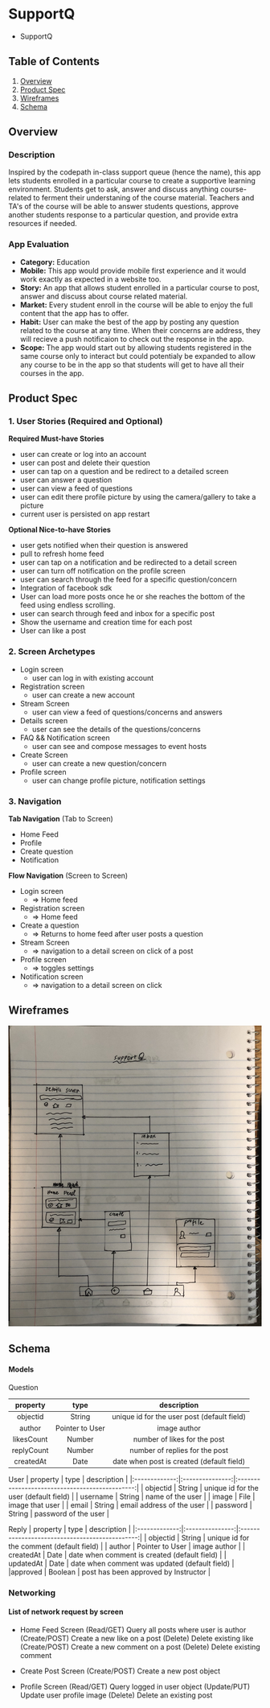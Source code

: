 # SupportQ
-  SupportQ
## Table of Contents
1. [Overview](#Overview)
1. [Product Spec](#Product-Spec)
1. [Wireframes](#Wireframes)
2. [Schema](#Schema)

## Overview
### Description
Inspired by the codepath in-class support queue (hence the name), this app lets students enrolled in a particular course to create a supportive learning environment. Students get to ask, answer and discuss anything course-related to ferment their understaning of the course material. Teachers and TA's of the course will be able to answer students questions, approve another students response to a particular question, and provide extra resources if needed. 
### App Evaluation
- **Category:** Education 
- **Mobile:** This app would provide mobile first experience and it would work exactly as expected in a website too. 
- **Story:** An app that allows student enrolled in a particular course to post, answer and discuss about course related material.  
- **Market:** Every student enroll in the course will be able to enjoy the full content that the app has to offer. 
- **Habit:** User can make the best of the app by posting any question related to the course at any time. When their concerns are address, they will recieve a push notificaion to check out the response in the app.  
- **Scope:** The app would start out by allowing students registered in the same course only to interact but could potentialy be expanded to allow any course to be in the app so that students will get to have all their courses in the app. 

## Product Spec

### 1. User Stories (Required and Optional)

**Required Must-have Stories**

* user can create or log into an account
* user can post and delete their question
* user can tap on a question and be redirect to a detailed screen
* user can answer a question
* user can view a feed of questions
* user can edit there profile picture by using the camera/gallery to take a picture
* current user is persisted on app restart

**Optional Nice-to-have Stories**

* user gets notified when their question is answered
* pull to refresh home feed
* user can tap on a notification and be redirected to a detail screen
* user can turn off notification on the profile screen
* user can search through the feed for a specific question/concern
* Integration of facebook sdk
* User can load more posts once he or she reaches the bottom of the feed using endless scrolling.
* user can search through feed and inbox for a specific post
* Show the username and creation time for each post
* User can like a post 


### 2. Screen Archetypes

* Login screen
   *  user can log in with existing account
* Registration screen
   * user can create a new account
* Stream Screen
   * user can view a feed of questions/concerns and answers
* Details screen
   * user can see the details of the questions/concerns
* FAQ && Notification screen
   * user can see and compose messages to event hosts
* Create Screen
   * user can create a new question/concern 
* Profile screen
   * user can change profile picture, notification settings

### 3. Navigation

**Tab Navigation** (Tab to Screen)

* Home Feed
* Profile
* Create question
* Notification

**Flow Navigation** (Screen to Screen)

* Login screen
   * => Home feed
* Registration screen
   * => Home feed
* Create a question 
   * => Returns to home feed after user posts a question
* Stream Screen 
   * => navigation to a detail screen on click of a post
* Profile screen
   * => toggles settings
* Notification screen
   * => navigation to a detail screen on click

## Wireframes
<img src="https://github.com/saikz72/SupportQ/blob/master/IMG_3799.jpg" width=600>


## Schema 
#### Models

Question

|   property    |      type       |                  description                   |
|:-------------:|:---------------:|:----------------------------------------------:|
|   objectid    |     String      |  unique id for the user post (default field)   |
|    author     | Pointer to User |                  image author                  |
|  likesCount   |     Number      |          number of likes for the post          |
| replyCount |     Number      |          number of replies for the post                                      |
|   createdAt   |      Date       |   date when post is created (default field)    |


User
|   property    |      type       |                  description                   |
|:-------------:|:---------------:|:----------------------------------------------:|
|   objectid    |     String      |  unique id for the user (default field)   |
|    username     | String |                  name of the user                 |
|     image     |      File       |        image that user          |
|    email      |       String   |     email address of the user |
|    password      |       String   |     password of the user |

Reply
|   property    |      type       |                  description                   |
|:-------------:|:---------------:|:----------------------------------------------:|
|   objectid    |     String      |  unique id for the comment (default field)   |
|    author     | Pointer to User |                  image author                  |
|   createdAt   |      Date       |   date when comment is created (default field)    |
|  updatedAt      |       Date   |     date when comment was updated (default field) |
|approved      |       Boolean   |     post has been approved by Instructor |


### Networking
#### List of network request by screen
* Home Feed Screen
    (Read/GET) Query all posts where user is author
    (Create/POST) Create a new like on a post
    (Delete) Delete existing like
    (Create/POST) Create a new comment on a post
    (Delete) Delete existing comment
    
* Create Post Screen
    (Create/POST) Create a new post object
    
* Profile Screen
    (Read/GET) Query logged in user object
    (Update/PUT) Update user profile image
    (Delete) Delete an existing post
